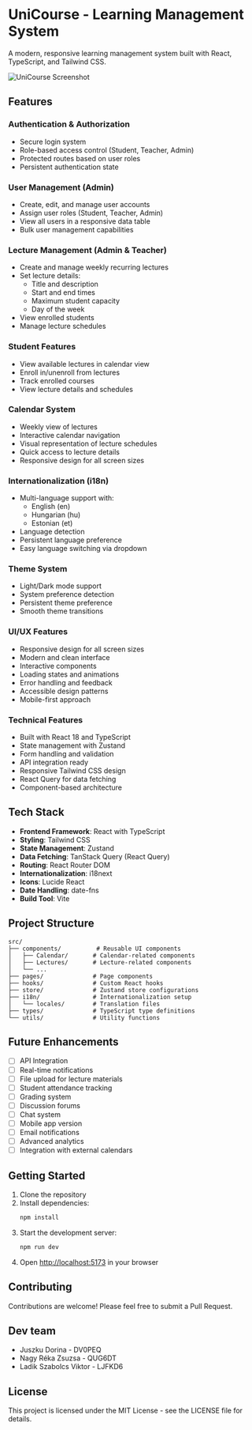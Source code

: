 # UniCourse - Learning Management System

A modern, responsive learning management system built with React, TypeScript, and Tailwind CSS.

![UniCourse Screenshot](https://images.unsplash.com/photo-1501504905252-473c47e087f8?auto=format&fit=crop&q=80&w=1200)

## Features

### Authentication & Authorization
- Secure login system
- Role-based access control (Student, Teacher, Admin)
- Protected routes based on user roles
- Persistent authentication state

### User Management (Admin)
- Create, edit, and manage user accounts
- Assign user roles (Student, Teacher, Admin)
- View all users in a responsive data table
- Bulk user management capabilities

### Lecture Management (Admin & Teacher)
- Create and manage weekly recurring lectures
- Set lecture details:
    - Title and description
    - Start and end times
    - Maximum student capacity
    - Day of the week
- View enrolled students
- Manage lecture schedules

### Student Features
- View available lectures in calendar view
- Enroll in/unenroll from lectures
- Track enrolled courses
- View lecture details and schedules

### Calendar System
- Weekly view of lectures
- Interactive calendar navigation
- Visual representation of lecture schedules
- Quick access to lecture details
- Responsive design for all screen sizes

### Internationalization (i18n)
- Multi-language support with:
    - English (en)
    - Hungarian (hu)
    - Estonian (et)
- Language detection
- Persistent language preference
- Easy language switching via dropdown

### Theme System
- Light/Dark mode support
- System preference detection
- Persistent theme preference
- Smooth theme transitions

### UI/UX Features
- Responsive design for all screen sizes
- Modern and clean interface
- Interactive components
- Loading states and animations
- Error handling and feedback
- Accessible design patterns
- Mobile-first approach

### Technical Features
- Built with React 18 and TypeScript
- State management with Zustand
- Form handling and validation
- API integration ready
- Responsive Tailwind CSS design
- React Query for data fetching
- Component-based architecture

## Tech Stack

- **Frontend Framework**: React with TypeScript
- **Styling**: Tailwind CSS
- **State Management**: Zustand
- **Data Fetching**: TanStack Query (React Query)
- **Routing**: React Router DOM
- **Internationalization**: i18next
- **Icons**: Lucide React
- **Date Handling**: date-fns
- **Build Tool**: Vite

## Project Structure

```
src/
├── components/          # Reusable UI components
│   ├── Calendar/       # Calendar-related components
│   ├── Lectures/       # Lecture-related components
│   └── ...
├── pages/              # Page components
├── hooks/              # Custom React hooks
├── store/              # Zustand store configurations
├── i18n/               # Internationalization setup
│   └── locales/        # Translation files
├── types/              # TypeScript type definitions
└── utils/              # Utility functions
```

## Future Enhancements

- [ ] API Integration
- [ ] Real-time notifications
- [ ] File upload for lecture materials
- [ ] Student attendance tracking
- [ ] Grading system
- [ ] Discussion forums
- [ ] Chat system
- [ ] Mobile app version
- [ ] Email notifications
- [ ] Advanced analytics
- [ ] Integration with external calendars

## Getting Started

1. Clone the repository
2. Install dependencies:
   ```bash
   npm install
   ```
3. Start the development server:
   ```bash
   npm run dev
   ```
4. Open [http://localhost:5173](http://localhost:5173) in your browser

## Contributing

Contributions are welcome! Please feel free to submit a Pull Request.

## Dev team

- Juszku Dorina - DV0PEQ
- Nagy Réka Zsuzsa - QUG6DT
- Ladik Szabolcs Viktor - LJFKD6

## License

This project is licensed under the MIT License - see the LICENSE file for details.